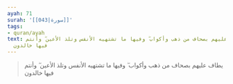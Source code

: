 ```yaml
---
ayah: 71
surah: '[[043|سورة]]'
tags:
- quran/ayah
text: يطاف عليهم بصحاف من ذهب وأكواب ۖ وفيها ما تشتهيه الأنفس وتلذ الأعين ۖ وأنتم
  فيها خالدون
---
```

> يطاف عليهم بصحاف من ذهب وأكواب ۖ وفيها ما تشتهيه الأنفس وتلذ الأعين ۖ وأنتم فيها خالدون
